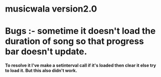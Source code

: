 # musicwala version2.0

# Bugs :- sometime it doesn't load the duration of song so that progress bar doesn't update.

<h4>To resolve it I've make a setinterval call if it's loaded then clear it else try to load it. But this also didn't work.</h4>
